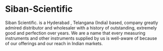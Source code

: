 # Siban-Scientific
Siban Scientific. is a Hyderabad , Telangana (India) based, company greatly admired distributor and wholesaler with a history of outstanding, extremely good and perfection over years. We are a name that every measuring instruments and other instruments supplied by us is well-aware of because of our offerings and our reach in Indian markets.
